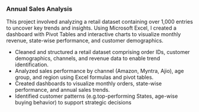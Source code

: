 ### Annual Sales Analysis

This project involved analyzing a retail dataset containing over 1,000 entries to uncover key trends and insights. Using Microsoft Excel, I created a dashboard with Pivot Tables and interactive charts to visualize monthly revenue, state-wise performance, and customer demographics.

- Cleaned and structured a retail dataset comprising order IDs, customer demographics, channels, and revenue data to
enable trend identification.
-  Analyzed sales performance by channel (Amazon, Myntra, Ajio), age group, and region using Excel formulas and pivot
tables.
-  Created dashboards to visualize monthly orders, state-wise performance, and annual sales trends.
-  Identified customer patterns (e.g.top-performing States, age-wise buying behavior) to support strategic decisions
